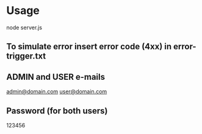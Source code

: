 # Usage
node server.js
## To simulate error insert error code (4xx) in error-trigger.txt
## ADMIN and USER e-mails
admin@domain.com
user@domain.com
## Password (for both users)
123456